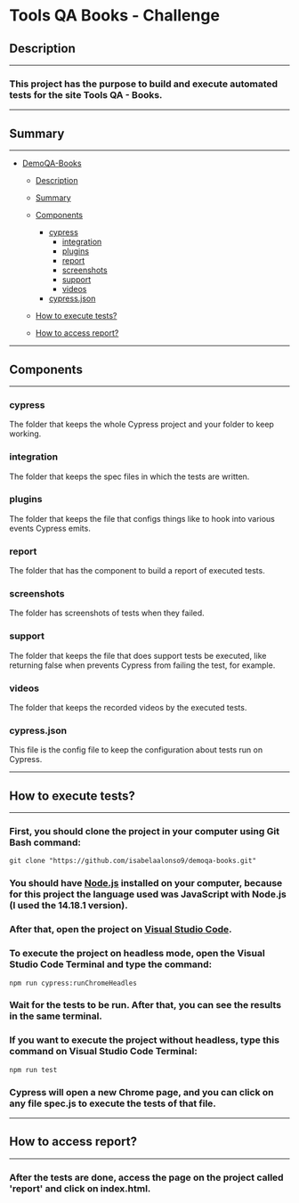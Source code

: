 # Tools QA Books - Challenge

## Description
---
### This project has the purpose to build and execute automated tests for the site Tools QA - Books.
---

## Summary
--- 
- [DemoQA-Books](#demoqa-books)
    - [Description](#Description)
    - [Summary](#Summary)
    - [Components](#Components)
        + [cypress](#cypress)
            + [integration](#integration)
            + [plugins](#plugins)
            + [report](#report)
            + [screenshots](#screenshots)
            + [support](#support)
            + [videos](#videos)
        + [cypress.json](#cypress.json)
        
    - [How to execute tests?](#How-to-execute-tests?)
    - [How to access report?](#How-to-access-report?)
    

--- 
## Components
---
### cypress
The folder that keeps the whole Cypress project and your folder to keep working.

### integration
The folder that keeps the spec files in which the tests are written. 

### plugins
The folder that keeps the file that configs things like to hook into various events Cypress emits.

### report
The folder that has the component to build a report of executed tests. 

### screenshots
The folder has screenshots of tests when they failed.

### support
The folder that keeps the file that does support tests be executed, like returning false when prevents Cypress from failing the test, for example.

### videos
The folder that keeps the recorded videos by the executed tests.

### cypress.json
This file is the config file to keep the configuration about tests run on Cypress.


--- 
## How to execute tests?
---
### First, you should clone the project in your computer using Git Bash command:
```
git clone "https://github.com/isabelaalonso9/demoqa-books.git"
```

### You should have [Node.js](https://nodejs.org/en/download/) installed on your computer, because for this project the language used was JavaScript with Node.js (I used the 14.18.1 version).

### After that, open the project on [Visual Studio Code](https://code.visualstudio.com/download).

### To execute the project on headless mode, open the Visual Studio Code Terminal and type the command:
```
npm run cypress:runChromeHeadles
```

### Wait for the tests to be run. After that, you can see the results in the same terminal.

### If you want to execute the project without headless, type this command on Visual Studio Code Terminal:
```
npm run test
```
### Cypress will open a new Chrome page, and you can click on any file spec.js to execute the tests of that file. 

--- 
## How to access report? 
---
### After the tests are done, access the page on the project called 'report' and click on index.html.

